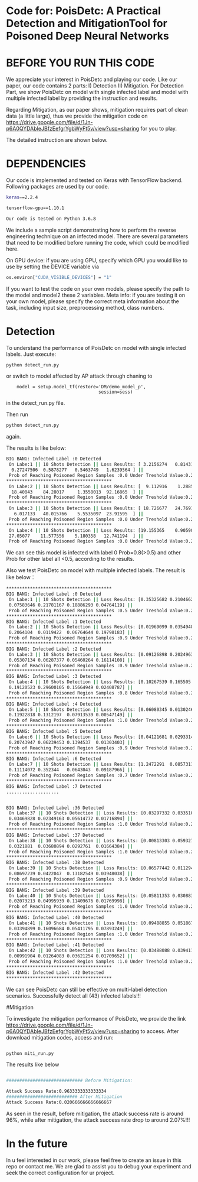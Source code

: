 # Code for: PoisDetc: A Practical Detection and MitigationTool for Poisoned Deep Neural Networks 


# BEFORE YOU RUN THIS CODE

We appreciate your interest in PoisDetc and playing our code. Like our paper, our code contains 2 parts: I) Detection II) Mitigation. For Detection Part, we show PoisDetc on model with single infected label and model with multiple infected label by providing the instruction and results.

Regarding Mitigation, as our paper shows, mitigation requires part of clean data (a little large), thus we provide the mitigation code on https://drive.google.com/file/d/1Jn-p6A0QYDAbIeJBfzEefgrYgbWyFt5v/view?usp=sharing for you to play. 

The detailed instruction are shown below.

# DEPENDENCIES 

Our code is implemented and tested on Keras with TensorFlow backend. Following packages are used by our code.

```bash
keras==2.2.4

tensorflow-gpu==1.10.1

Our code is tested on Python 3.6.8
```
We include a sample script demonstrating how to perform the reverse engineering technique on an infected model. There are several parameters that need to be modified before running the code, which could be modified here.

On GPU device: 
if you are using GPU, specify which GPU you would like to use by setting the DEVICE variable via
```bash
os.environ["CUDA_VISIBLE_DEVICES"] = "1"
```

If you want to test the code on your own models, please specify the path to the model and model2 these 2 variables.
Meta info: if you are testing it on your own model, please specify the correct meta information about the task, including input size, preprocessing method, class numbers.


# Detection 
To understand the performance of PoisDetc on model with single infected labels. Just execute:
```bash
python detect_run.py
```
or switch to model affected by AP attack through chaning to 
```
    model = setup.model_tf(restore='DM/demo_model_p',
                                   session=sess)
```
in the detect_run.py file.

Then run 
```bash
python detect_run.py
```
again.

The results is like below:

```bash
BIG BANG: Infected Label :0 Detected
 On Labe:1 || 10 Shots Detection || Loss Results: [ 3.2156274   0.81431085  0.7940536   0.7660262   1.4209422  42.576817
  0.27247506  0.5878277   0.5463749   1.6239564 ] || 
 Prob of Reaching Poisoned Region Samples :0.0 Under Treshold Value:0.2
****************************************
 On Labe:2 || 10 Shots Detection || Loss Results: [  9.112916    1.2885572  10.86104   153.86241   148.91853   103.0526
  18.40843    84.28017     1.3558013  92.16865  ] || 
 Prob of Reaching Poisoned Region Samples :0.0 Under Treshold Value:0.2
****************************************
 On Labe:3 || 10 Shots Detection || Loss Results: [ 18.726677   24.76916     8.617739   79.89331    69.64562   104.409676
   6.017133   40.015766    5.5535097  23.91595  ] || 
 Prob of Reaching Poisoned Region Samples :0.0 Under Treshold Value:0.2
****************************************
 On Labe:4 || 10 Shots Detection || Loss Results: [19.155365    0.90590537 15.5154705  80.70176    87.53547    52.141125
 27.05077    11.577556    5.180358   12.741194  ] || 
 Prob of Reaching Poisoned Region Samples :0.0 Under Treshold Value:0.2


```

We can see this model is infected with label 0 Prob=0.8(>0.5) and other Prob for other label all <0.5, according to the results.

Also we test PoisDetc on model with multiple infected labels. The result is like below：
```bash
****************************************
BIG BANG: Infected Label :0 Detected
 On Labe:1 || 10 Shots Detection || Loss Results: [0.35325682 0.21046627 0.1247039  0.05628126 0.26255715 0.70279235
 0.07583646 0.21781167 0.18886293 0.04764119] || 
 Prob of Reaching Poisoned Region Samples :0.5 Under Treshold Value:0.2
****************************************
BIG BANG: Infected Label :1 Detected
 On Labe:2 || 10 Shots Detection || Loss Results: [0.01969099 0.03549487 0.16866726 0.13001718 0.02077685 0.04573347
 0.2064104  0.0119422  0.06764644 0.19798183] || 
 Prob of Reaching Poisoned Region Samples :0.9 Under Treshold Value:0.2
****************************************
BIG BANG: Infected Label :2 Detected
 On Labe:3 || 10 Shots Detection || Loss Results: [0.09126898 0.20249633 0.16969615 0.01580756 0.18796748 0.07208104
 0.05307134 0.06287377 0.05460264 0.16114108] || 
 Prob of Reaching Poisoned Region Samples :0.9 Under Treshold Value:0.2
****************************************
BIG BANG: Infected Label :3 Detected
 On Labe:4 || 10 Shots Detection || Loss Results: [0.10267539 0.165505   0.1870562  0.11185228 0.6083618  0.14408442
 0.19120523 0.29600105 0.15664949 0.02408787] || 
 Prob of Reaching Poisoned Region Samples :0.8 Under Treshold Value:0.2
****************************************
BIG BANG: Infected Label :4 Detected
 On Labe:5 || 10 Shots Detection || Loss Results: [0.06080345 0.01302461 0.05855379 0.01484961 0.03136057 0.05721588
 0.11922818 0.1312197  0.07913539 0.00547149] || 
 Prob of Reaching Poisoned Region Samples :1.0 Under Treshold Value:0.2
****************************************
BIG BANG: Infected Label :5 Detected
 On Labe:6 || 10 Shots Detection || Loss Results: [0.04121681 0.02933144 0.13108148 0.08108559 0.04346799 0.08522524
 0.20743947 0.06239453 0.1394537  0.01303403] || 
 Prob of Reaching Poisoned Region Samples :0.9 Under Treshold Value:0.2
****************************************
BIG BANG: Infected Label :6 Detected
 On Labe:7 || 10 Shots Detection || Loss Results: [1.2472291  0.08573119 0.09100791 0.18725798 0.2276497  0.10550883
 0.11114072 0.352344   0.0643043  0.09187966] || 
 Prob of Reaching Poisoned Region Samples :0.7 Under Treshold Value:0.2
****************************************
BIG BANG: Infected Label :7 Detected
....................


BIG BANG: Infected Label :36 Detected
 On Labe:37 || 10 Shots Detection || Loss Results: [0.03297332 0.0335109  0.02651408 0.00888407 0.13258283 0.07696318
 0.03469828 0.02349163 0.05614772 0.01716894] || 
 Prob of Reaching Poisoned Region Samples :1.0 Under Treshold Value:0.2
****************************************
BIG BANG: Infected Label :37 Detected
 On Labe:38 || 10 Shots Detection || Loss Results: [0.00813303 0.05932701 0.03996958 0.06097226 0.09461465 0.09641044
 0.0321881  0.03680894 0.0292761  0.01664384] || 
 Prob of Reaching Poisoned Region Samples :1.0 Under Treshold Value:0.2
****************************************
BIG BANG: Infected Label :38 Detected
 On Labe:39 || 10 Shots Detection || Loss Results: [0.06577442 0.01129459 0.28396013 0.15900452 0.04137421 0.08394548
 0.08697239 0.0422047  0.13182549 0.03948038] || 
 Prob of Reaching Poisoned Region Samples :0.9 Under Treshold Value:0.2
****************************************
BIG BANG: Infected Label :39 Detected
 On Labe:40 || 10 Shots Detection || Loss Results: [0.05811353 0.0308832  0.02704354 0.02164211 0.1018156  0.11730121
 0.02073213 0.04995939 0.11409676 0.01769998] || 
 Prob of Reaching Poisoned Region Samples :1.0 Under Treshold Value:0.2
****************************************
BIG BANG: Infected Label :40 Detected
 On Labe:41 || 10 Shots Detection || Loss Results: [0.09488855 0.05186722 0.0514556  0.02768068 0.09325781 0.04232858
 0.03394899 0.16096684 0.05411795 0.07893249] || 
 Prob of Reaching Poisoned Region Samples :1.0 Under Treshold Value:0.2
****************************************
BIG BANG: Infected Label :41 Detected
 On Labe:42 || 10 Shots Detection || Loss Results: [0.03488088 0.03941151 0.12827407 0.02262901 0.04048751 0.03010109
 0.00991904 0.01264083 0.03621254 0.01709652] || 
 Prob of Reaching Poisoned Region Samples :1.0 Under Treshold Value:0.2
****************************************
BIG BANG: Infected Label :42 Detected
****************************************
```
We can see PoisDetc can still be effective on multi-label detection scenarios. Successfully detect all (43) infected labels!!!

#Mitigation

To investigate the mitigation performance of PoisDetc, we provide the link https://drive.google.com/file/d/1Jn-p6A0QYDAbIeJBfzEefgrYgbWyFt5v/view?usp=sharing to access. After download mitigation codes, access and run: 

```bash

python miti_run.py

```

The results like below

```bash

############################# Before Mitigation:

Attack Success Rate:0.9633333333333334
########################### After Mitigation
Attack Success Rate:0.020666666666666667
```
As seen in the result, before mitigation, the attack success rate is around 96%, while after mitigation, the attack success rate drop to around 2.07%!!!
# In the future
In u feel interested in our work, please feel free to create an issue in this repo or contact me. We are glad to assist you to debug your experiment and seek the correct configuration for ur project.


